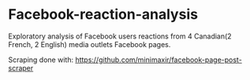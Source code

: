 # Facebook-reaction-analysis
Exploratory analysis of Facebook users reactions from 4 Canadian(2 French, 2 English) media outlets Facebook pages.

Scraping done with: https://github.com/minimaxir/facebook-page-post-scraper

